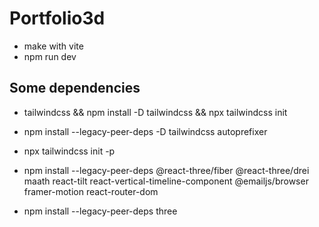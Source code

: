 # Portfolio3d

* make with vite
* npm run dev

## Some dependencies
* tailwindcss && npm install -D tailwindcss && npx tailwindcss init
* npm install --legacy-peer-deps -D tailwindcss autoprefixer
* npx tailwindcss init -p

* npm install --legacy-peer-deps @react-three/fiber @react-three/drei maath react-tilt react-vertical-timeline-component @emailjs/browser framer-motion react-router-dom

* npm install --legacy-peer-deps three
